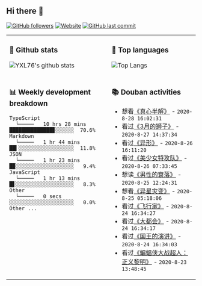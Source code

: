 ## Hi there 👋

[![GitHub followers](https://img.shields.io/github/followers/YXL76?style=for-the-badge&color=blue)](https://github.com/YXL76?tab=followers)
[![Website](https://img.shields.io/website?style=for-the-badge&up_message=Blog&url=https%3A%2F%2Fyxl76.net%2F&color=brightgreen)](https://yxl76.net)
[![GitHub last commit](https://img.shields.io/github/last-commit/YXL76/YXL76?label=update&style=for-the-badge&color=orange)](https://github.com/YXL76/YXL76)

<table>
<tr>
<td valign="top" width="54%">

### 🔭 Github stats

![YXL76's github stats](https://github-readme-stats.yxl76.vercel.app/api?username=YXL76&count_private=true&show_icons=true&theme=tokyonight)

</td>

<td valign="top" width="46%">

### 🌱 Top languages

![Top Langs](https://github-readme-stats.yxl76.vercel.app/api/top-langs/?username=YXL76&layout=compact&theme=tokyonight)

</td>
</tr>
<tr>
<td valign="top" width="54%">

### 📊 Weekly development breakdown

```text
TypeScript
  └─────   10 hrs 28 mins ██████████████▊░░░░░░  70.6%
Markdown
  └─────   1 hr 44 mins   ██▍░░░░░░░░░░░░░░░░░░  11.8%
JSON
  └─────   1 hr 23 mins   █▉░░░░░░░░░░░░░░░░░░░   9.4%
JavaScript
  └─────   1 hr 13 mins   █▋░░░░░░░░░░░░░░░░░░░   8.3%
Other
  └─────   0 secs         ░░░░░░░░░░░░░░░░░░░░░   0.0%
Other ...
```

</td>
<td valign="top" width="46%">

### 📚 Douban activities

- 想看[《真心半解》](http://movie.douban.com/subject/33420285/) - `2020-8-28 16:02:31`
- 看过[《3月的狮子》](http://movie.douban.com/subject/26615510/) - `2020-8-27 14:37:34`
- 看过[《异形》](http://movie.douban.com/subject/1300868/) - `2020-8-26 16:11:20`
- 看过[《美少女特攻队》](http://movie.douban.com/subject/3262050/) - `2020-8-26 07:33:45`
- 想读[《男性的衰落》](https://book.douban.com/subject/35016930/) - `2020-8-25 12:24:31`
- 想看[《异星灾变》](http://movie.douban.com/subject/30345691/) - `2020-8-25 05:18:06`
- 看过[《飞行家》](http://movie.douban.com/subject/1309070/) - `2020-8-24 16:34:27`
- 看过[《大都会》](http://movie.douban.com/subject/1291569/) - `2020-8-24 16:34:17`
- 看过[《国王的演讲》](http://movie.douban.com/subject/4023638/) - `2020-8-24 16:34:03`
- 看过[《蝙蝠侠大战超人：正义黎明》](http://movie.douban.com/subject/24750534/) - `2020-8-23 13:48:45`

</td>
</tr>
</table>

<!--
**YXL76/YXL76** is a ✨ _special_ ✨ repository because its `README.md` (this file) appears on your GitHub profile.

Here are some ideas to get you started:

- 🔭 I’m currently working on ...
- 🌱 I’m currently learning ...
- 👯 I’m looking to collaborate on ...
- 🤔 I’m looking for help with ...
- 💬 Ask me about ...
- 📫 How to reach me: ...
- 😄 Pronouns: ...
- ⚡ Fun fact: ...
-->
